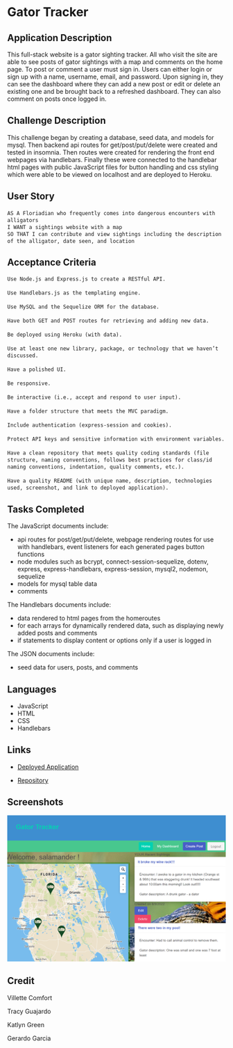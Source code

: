 # Gator Tracker

## Application Description
This full-stack website is a gator sighting tracker. All who visit the site are able to see posts of gator sightings with a map and comments on the home page. To post or comment a user must sign in. Users can either login or sign up with a name, username, email, and password. Upon signing in, they can see the dashboard where they can add a new post or edit or delete an existing one and be brought back to a refreshed dashboard. They can also comment on posts once logged in. 

## Challenge Description
This challenge began by creating a database, seed data, and models for mysql. Then backend api routes for get/post/put/delete were created and tested in insomnia. Then routes were created for rendering the front end webpages via handlebars. Finally these were connected to the handlebar html pages with public JavaScript files for button handling and css styling which were able to be viewed on localhost and are deployed to Heroku. 

## User Story

```
AS A Floriadian who frequently comes into dangerous encounters with alligators
I WANT a sightings website with a map
SO THAT I can contribute and view sightings including the description of the alligator, date seen, and location
```

## Acceptance Criteria

```
Use Node.js and Express.js to create a RESTful API.

Use Handlebars.js as the templating engine.

Use MySQL and the Sequelize ORM for the database.

Have both GET and POST routes for retrieving and adding new data.

Be deployed using Heroku (with data).

Use at least one new library, package, or technology that we haven’t discussed.

Have a polished UI.

Be responsive.

Be interactive (i.e., accept and respond to user input).

Have a folder structure that meets the MVC paradigm.

Include authentication (express-session and cookies).

Protect API keys and sensitive information with environment variables.

Have a clean repository that meets quality coding standards (file structure, naming conventions, follows best practices for class/id naming conventions, indentation, quality comments, etc.).

Have a quality README (with unique name, description, technologies used, screenshot, and link to deployed application).

```

## Tasks Completed
The JavaScript documents include:
* api routes for post/get/put/delete, webpage rendering routes for use with handlebars, event listeners for each generated pages button functions
* node modules such as bcrypt, connect-session-sequelize, dotenv, express, express-handlebars, express-session, mysql2, nodemon, sequelize
* models for mysql table data
* comments

The Handlebars documents include:
* data rendered to html pages from the homeroutes
* for each arrays for dynamically rendered data, such as displaying newly added posts and comments
* if statements to display content or options only if a user is logged in

The JSON documents include:
* seed data for users, posts, and comments


## Languages
- JavaScript
- HTML
- CSS
- Handlebars


## Links
* [Deployed Application](https://gator-tracker-app.herokuapp.com/)

* [Repository](https://github.com/villettec/Project-2)

## Screenshots
![image](./assets/images/readme-screenshot.png)

## Credit
Villette Comfort

Tracy Guajardo

Katlyn Green

Gerardo Garcia